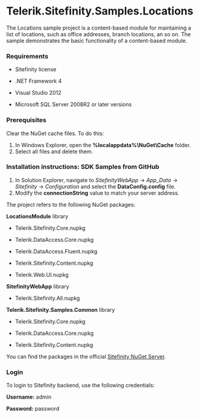 Telerik.Sitefinity.Samples.Locations
====================================

The Locations sample project is a content-based module for maintaining a list of locations, such as office addresses, branch locations, an so on. The sample demonstrates the basic functionality of a content-based module. 

### Requirements

* Sitefinity license

* .NET Framework 4

* Visual Studio 2012

* Microsoft SQL Server 2008R2 or later versions

### Prerequisites

Clear the NuGet cache files. To do this:

1. In Windows Explorer, open the **%localappdata%\NuGet\Cache** folder.
2. Select all files and delete them.


### Installation instructions: SDK Samples from GitHub



1. In Solution Explorer, navigate to _SitefinityWebApp_ -> *App_Data* -> _Sitefinity_ -> _Configuration_ and select the **DataConfig.config** file. 
2. Modify the **connectionString** value to match your server address.

The project refers to the following NuGet packages:

**LocationsModule** library

* Telerik.Sitefinity.Core.nupkg

* Telerik.DataAccess.Core.nupkg

* Telerik.DataAccess.Fluent.nupkg

* Telerik.Sitefinity.Content.nupkg

* Telerik.Web.UI.nupkg


**SitefinityWebApp** library

* Telerik.Sitefinity.All.nupkg


**Telerik.Sitefinity.Samples.Common** library

* Telerik.Sitefinity.Core.nupkg

* Telerik.DataAccess.Core.nupkg

* Telerik.Sitefinity.Content.nupkg

You can find the packages in the official [Sitefinity NuGet Server](http://nuget.sitefinity.com).




### Login

To login to Sitefinity backend, use the following credentials: 

**Username:** admin

**Password:** password



